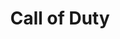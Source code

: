 ---
ee_id: '4379'
site: '1'
type: '2'
long_id: 2017-001 Call of Duty
url: 2017-001-call-of-duty
year: '2017'
medium: Foam pool noodles, power strip, LED USB cable, USB wristband, Call of Duty
  wristband, wire wraps, wire organizers, socks
commission:
add_credit:
dims: Dimensions variable
pitch: Webmaster pool noodle.&nbsp;
ps: The work that started the trade that started Olia&nbsp;
live_url:
related:
title: Call of Duty
youtube:
imgs: call-of-duty-2017-001-full-database-er-1-1749.jpg
subheading:
year2: '2017'
download:
add_credits:
related_code:
! '':
layout: things-i-made
---